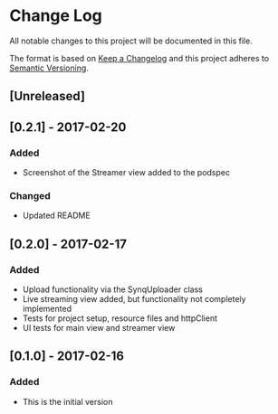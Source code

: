 # Change Log
All notable changes to this project will be documented in this file.

The format is based on [Keep a Changelog](http://keepachangelog.com/) 
and this project adheres to [Semantic Versioning](http://semver.org/).

## [Unreleased]


## [0.2.1] - 2017-02-20
### Added
- Screenshot of the Streamer view added to the podspec

### Changed
- Updated README


## [0.2.0] - 2017-02-17
### Added
- Upload functionality via the SynqUploader class
- Live streaming view added, but functionality not completely implemented
- Tests for project setup, resource files and httpClient
- UI tests for main view and streamer view 


## [0.1.0] - 2017-02-16
### Added
- This is the initial version
